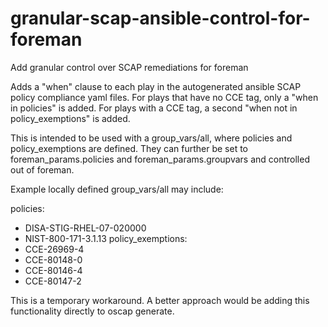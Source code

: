 # granular-scap-ansible-control-for-foreman
Add granular control over SCAP remediations for foreman

Adds a "when" clause to each play in the autogenerated ansible SCAP policy compliance yaml files. 
For plays that have no CCE tag, only a "when in policies" is added. 
For plays with a CCE tag, a second "when not in policy_exemptions" is added. 

This is intended to be used with a group_vars/all, where policies and policy_exemptions are defined. 
They can further be set to foreman_params.policies and foreman_params.groupvars and controlled out of foreman. 

Example locally defined group_vars/all may include:

policies:
  - DISA-STIG-RHEL-07-020000
  - NIST-800-171-3.1.13
policy_exemptions:
  - CCE-26969-4
  - CCE-80148-0
  - CCE-80146-4
  - CCE-80147-2

This is a temporary workaround. A better approach would be adding this functionality directly to oscap generate.
